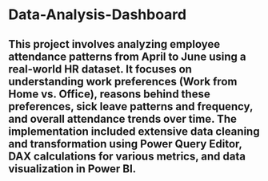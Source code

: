 # Data-Analysis-Dashboard

## This project involves analyzing employee attendance patterns from April to June using a real-world HR dataset. It focuses on understanding work preferences (Work from Home vs. Office), reasons behind these preferences, sick leave patterns and frequency, and overall attendance trends over time.  The implementation included extensive data cleaning and transformation using Power Query Editor, DAX calculations for various metrics, and data visualization in Power BI. 

